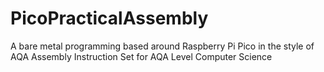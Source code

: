 # PicoPracticalAssembly
A bare metal programming based around Raspberry Pi Pico in the style of AQA Assembly Instruction Set for AQA  Level Computer Science
